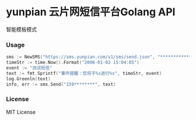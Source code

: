 # yunpian 云片网短信平台Golang API

智能模板模式

### Usage

```go
sms := NewSMS("https://sms.yunpian.com/v1/sms/send.json", "********************************")
timeStr := time.Now().Format("2006-01-02 15:04:05")
event := "测试短信"
text := fmt.Sprintf("事件提醒：您将于%s进行%s", timeStr, event)
log.Greenln(text)
info, err := sms.Send("159********", text)
```

### License

MIT License
